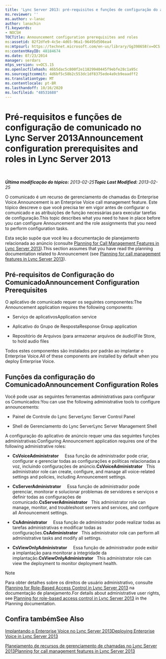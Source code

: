 ```yaml
---
title: 'Lync Server 2013: pré-requisitos e funções de configuração do anúncio'
ms.reviewer: ''
ms.author: v-lanac
author: lanachin
f1.keywords:
- NOCSH
TOCTitle: Announcement configuration prerequisites and roles
ms:assetid: 82f2dfe9-4c5e-4d65-96a1-96495d506ea4
ms:mtpsurl: https://technet.microsoft.com/en-us/library/Gg398658(v=OCS.15)
ms:contentKeyID: 48184674
ms.date: 07/23/2014
manager: serdars
mtps_version: v=OCS.15
ms.openlocfilehash: 46b5dac5c800f2e11829940445f9ebfe28c1a95c
ms.sourcegitcommit: 4d6bf5c58b2c553dc1df8375ede4a9cb9eaadff2
ms.translationtype: MT
ms.contentlocale: pt-BR
ms.lasthandoff: 10/16/2020
ms.locfileid: "48531688"
---
```

# <a name="announcement-configuration-prerequisites-and-roles-in-lync-server-2013"></a><span data-ttu-id="2e9a9-102">Pré-requisitos e funções de configuração de comunicado no Lync Server 2013</span><span class="sxs-lookup"><span data-stu-id="2e9a9-102">Announcement configuration prerequisites and roles in Lync Server 2013</span></span>

<div data-xmlns="http://www.w3.org/1999/xhtml">

<div class="topic" data-xmlns="http://www.w3.org/1999/xhtml" data-msxsl="urn:schemas-microsoft-com:xslt" data-cs="https://msdn.microsoft.com/">

<div data-asp="https://msdn2.microsoft.com/asp">



</div>

<div id="mainSection">

<div id="mainBody">

<span> </span>

<span data-ttu-id="2e9a9-103">_**Última modificação do tópico:** 2013-02-25_</span><span class="sxs-lookup"><span data-stu-id="2e9a9-103">_**Topic Last Modified:** 2013-02-25_</span></span>

<span data-ttu-id="2e9a9-104">O comunicado é um recurso de gerenciamento de chamadas do Enterprise Voice.</span><span class="sxs-lookup"><span data-stu-id="2e9a9-104">Announcement is an Enterprise Voice call management feature.</span></span> <span data-ttu-id="2e9a9-105">Este tópico descreve o que você precisa ter em vigor antes de configurar o comunicado e as atribuições de função necessárias para executar tarefas de configuração.</span><span class="sxs-lookup"><span data-stu-id="2e9a9-105">This topic describes what you need to have in place before you can configure Announcement and the role assignments that you need to perform configuration tasks.</span></span>

<span data-ttu-id="2e9a9-106">Esta seção supõe que você leu a documentação de planejamento relacionada ao anúncio (consulte [Planning for Call Management Features in Lync Server 2013](lync-server-2013-planning-for-call-management-features.md)).</span><span class="sxs-lookup"><span data-stu-id="2e9a9-106">This section assumes that you have read the planning documentation related to Announcement (see [Planning for call management features in Lync Server 2013](lync-server-2013-planning-for-call-management-features.md)).</span></span>

<div>

## <a name="announcement-configuration-prerequisites"></a><span data-ttu-id="2e9a9-107">Pré-requisitos de Configuração do Comunicado</span><span class="sxs-lookup"><span data-stu-id="2e9a9-107">Announcement Configuration Prerequisites</span></span>

<span data-ttu-id="2e9a9-108">O aplicativo de comunicado requer os seguintes componentes:</span><span class="sxs-lookup"><span data-stu-id="2e9a9-108">The Announcement application requires the following components:</span></span>

  - <span data-ttu-id="2e9a9-109">Serviço de aplicativos</span><span class="sxs-lookup"><span data-stu-id="2e9a9-109">Application service</span></span>

  - <span data-ttu-id="2e9a9-110">Aplicativo do Grupo de Resposta</span><span class="sxs-lookup"><span data-stu-id="2e9a9-110">Response Group application</span></span>

  - <span data-ttu-id="2e9a9-111">Repositório de Arquivos (para armazenar arquivos de áudio)</span><span class="sxs-lookup"><span data-stu-id="2e9a9-111">File Store, to hold audio files</span></span>

<span data-ttu-id="2e9a9-112">Todos estes componentes são instalados por padrão ao implantar o Enterprise Voice.</span><span class="sxs-lookup"><span data-stu-id="2e9a9-112">All of these components are installed by default when you deploy Enterprise Voice.</span></span>

</div>

<div>

## <a name="announcement-configuration-roles"></a><span data-ttu-id="2e9a9-113">Funções da configuração do Comunicado</span><span class="sxs-lookup"><span data-stu-id="2e9a9-113">Announcement Configuration Roles</span></span>

<span data-ttu-id="2e9a9-114">Você pode usar as seguintes ferramentas administrativas para configurar os Comunicados:</span><span class="sxs-lookup"><span data-stu-id="2e9a9-114">You can use the following administrative tools to configure announcements:</span></span>

  - <span data-ttu-id="2e9a9-115">Painel de Controle do Lync Server</span><span class="sxs-lookup"><span data-stu-id="2e9a9-115">Lync Server Control Panel</span></span>

  - <span data-ttu-id="2e9a9-116">Shell de Gerenciamento do Lync Server</span><span class="sxs-lookup"><span data-stu-id="2e9a9-116">Lync Server Management Shell</span></span>

<span data-ttu-id="2e9a9-117">A configuração do aplicativo de anúncio requer uma das seguintes funções administrativas:</span><span class="sxs-lookup"><span data-stu-id="2e9a9-117">Configuring Announcement application requires one of the following administrative roles:</span></span>

  - <span data-ttu-id="2e9a9-118">**CsVoiceAdministrator**     Essa função de administrador pode criar, configurar e gerenciar todas as configurações e políticas relacionadas a voz, incluindo configurações de anúncio.</span><span class="sxs-lookup"><span data-stu-id="2e9a9-118">**CsVoiceAdministrator**   This administrator role can create, configure, and manage all voice-related settings and policies, including Announcement settings.</span></span>

  - <span data-ttu-id="2e9a9-119">**CsServerAdministrator**     Essa função de administrador pode gerenciar, monitorar e solucionar problemas de servidores e serviços e definir todas as configurações de comunicado.</span><span class="sxs-lookup"><span data-stu-id="2e9a9-119">**CsServerAdministrator**   This administrator role can manage, monitor, and troubleshoot servers and services, and configure all Announcement settings.</span></span>

  - <span data-ttu-id="2e9a9-120">**CsAdministrator**     Essa função de administrador pode realizar todas as tarefas administrativas e modificar todas as configurações.</span><span class="sxs-lookup"><span data-stu-id="2e9a9-120">**CsAdministrator**   This administrator role can perform all administrative tasks and modify all settings.</span></span>

  - <span data-ttu-id="2e9a9-121">**CsViewOnlyAdministrator**     Essa função de administrador pode exibir a implantação para monitorar a integridade da implantação.</span><span class="sxs-lookup"><span data-stu-id="2e9a9-121">**CsViewOnlyAdministrator**   This administrator role can view the deployment to monitor deployment health.</span></span>

<div>


> [!NOTE]  
> <span data-ttu-id="2e9a9-122">Para obter detalhes sobre os direitos de usuário administrativo, consulte <A href="lync-server-2013-planning-for-role-based-access-control.md">Planning for Role-Based Access Control in Lync Server 2013</A> na documentação de planejamento.</span><span class="sxs-lookup"><span data-stu-id="2e9a9-122">For details about administrative user rights, see <A href="lync-server-2013-planning-for-role-based-access-control.md">Planning for role-based access control in Lync Server 2013</A> in the Planning documentation.</span></span>



</div>

</div>

<div>

## <a name="see-also"></a><span data-ttu-id="2e9a9-123">Confira também</span><span class="sxs-lookup"><span data-stu-id="2e9a9-123">See Also</span></span>


[<span data-ttu-id="2e9a9-124">Implantando o Enterprise Voice no Lync Server 2013</span><span class="sxs-lookup"><span data-stu-id="2e9a9-124">Deploying Enterprise Voice in Lync Server 2013</span></span>](lync-server-2013-deploying-enterprise-voice.md)  


[<span data-ttu-id="2e9a9-125">Planejamento de recursos de gerenciamento de chamadas no Lync Server 2013</span><span class="sxs-lookup"><span data-stu-id="2e9a9-125">Planning for call management features in Lync Server 2013</span></span>](lync-server-2013-planning-for-call-management-features.md)  
  

</div>

</div>

<span> </span>

</div>

</div>

</div>

